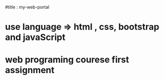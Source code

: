 #title : my-web-portal
# use language => html , css, bootstrap and javaScript 
# web programing courese first assignment 
